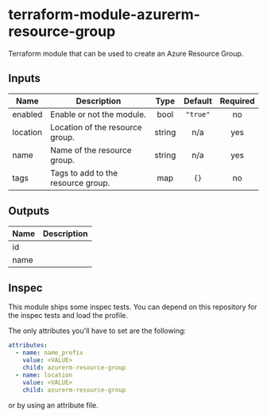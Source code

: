# terraform-module-azurerm-resource-group
Terraform module that can be used to create an Azure Resource Group.

<!-- BEGINNING OF PRE-COMMIT-TERRAFORM DOCS HOOK -->
## Inputs

| Name | Description | Type | Default | Required |
|------|-------------|:----:|:-----:|:-----:|
| enabled | Enable or not the module. | bool | `"true"` | no |
| location | Location of the resource group. | string | n/a | yes |
| name | Name of the resource group. | string | n/a | yes |
| tags | Tags to add to the resource group. | map | `{}` | no |

## Outputs

| Name | Description |
|------|-------------|
| id |  |
| name |  |

<!-- END OF PRE-COMMIT-TERRAFORM DOCS HOOK -->

## Inspec
This module ships some inspec tests. You can depend on this repository for the inspec tests and load the profile.

The only attributes you'll have to set are the following:
```yaml
attributes:
  - name: name_prefix
    value: <VALUE>
    child: azurerm-resource-group
  - name: location
    value: <VALUE>
    child: azurerm-resource-group
```

or by using an attribute file.
